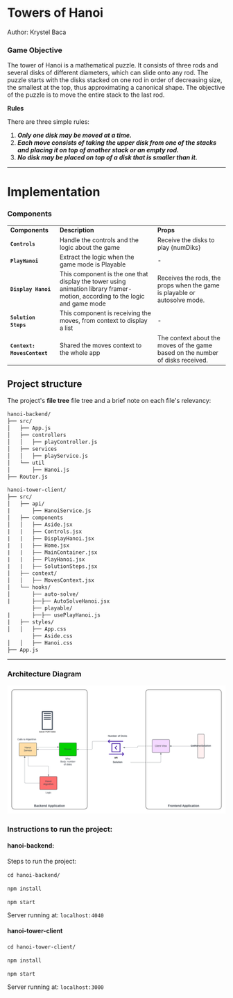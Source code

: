 # Towers of Hanoi

Author: Krystel Baca

### Game Objective

The tower of Hanoi is a mathematical puzzle. It consists of three rods and several disks of
different diameters, which can slide onto any rod. The puzzle starts with the disks stacked on one rod in order of decreasing size, the smallest at the top, thus approximating a canonical shape. The objective of the puzzle is to move the entire stack to the last rod.

**Rules**

There are three simple rules:

1. ***Only one disk may be moved at a time.***
2. ***Each move consists of taking the upper disk from one of the stacks and placing it on
top of another stack or an empty rod.***
3. ***No disk may be placed on top of a disk that is smaller than it.***
---

# Implementation


### Components

<table>
  <tr>
    <td>
      <strong>Components</strong>
    </td>
    <td>
      <strong>Description</strong>
    </td>
    <td>
      <strong>Props</strong>
    </td>
  </tr>
  <tr>
    <td>
      <strong><code>Controls</code></strong>
    </td>
    <td>
      Handle the controls and the logic about the game
    </td>
    <td>
      Receive the disks to play {numDiks}
    </td>
  </tr>
  <tr>
    <td>
      <strong><code>PlayHanoi</code></strong>
    </td>
    <td>
      Extract the logic when the game mode is Playable
    </td>
    <td>
      -
    </td>
  </tr>
  <tr>
    <td>
      <strong><code>Display Hanoi</code></strong>
    </td>
    <td>
      This component is the one that display the tower using animation library framer-motion, according to the logic and game mode
    </td>
    <td>
      Receives the rods, the props when the game is playable or autosolve mode.
    </td>
  </tr>
  <tr>
    <td>
      <strong><code>Solution Steps</code></strong>
    </td>
    <td>
      This component is receiving the moves, from context to display a list
    </td>
    <td>
      -
    </td>
  </tr>
  <tr>
    <td>
      <strong><code>Context: MovesContext </code></strong>
    </td>
    <td>
     Shared the moves context to the whole app
    </td>
    <td>
      The context about the moves of the game based on the number of disks received.
    </td>
  </tr>
  </tr>

</table>


## Project structure

The project's <strong>file tree</strong> file tree and a brief note on each file's relevancy:

```
hanoi-backend/
├── src/
│   ├── App.js
│   ├── controllers
│   │   ├── playController.js
│   ├── services
│   │   ├── playService.js
│   └── util
│       ├── Hanoi.js
├── Router.js
```

```
hanoi-tower-client/
├── src/
│   ├── api/
|       ├── HanoiService.js
│   ├── components
│   │   ├── Aside.jsx
|   |   ├── Controls.jsx
|   |   ├── DisplayHanoi.jsx
|   |   ├── Home.jsx
|   |   ├── MainContainer.jsx
|   |   ├── PlayHanoi.jsx
|   |   ├── SolutionSteps.jsx
│   ├── context/
│   │   ├── MovesContext.jsx
│   └── hooks/
│       ├── auto-solve/
|       ├──├── AutoSolveHanoi.jsx
        ├── playable/
|       ├──├── usePlayHanoi.js
|   ├── styles/
│   │   ├── App.css
        ├── Aside.css
│   │   ├── Hanoi.css
├── App.js
```

---

### Architecture Diagram

![alt text](Arquitecture.png)


### Instructions to run the project:
#### hanoi-backend:
Steps to run the project:

`cd hanoi-backend/`

`npm install`

`npm start` 

Server running at: `localhost:4040`

#### hanoi-tower-client

`cd hanoi-tower-client/`

`npm install`

`npm start` 

Server running at: `localhost:3000`